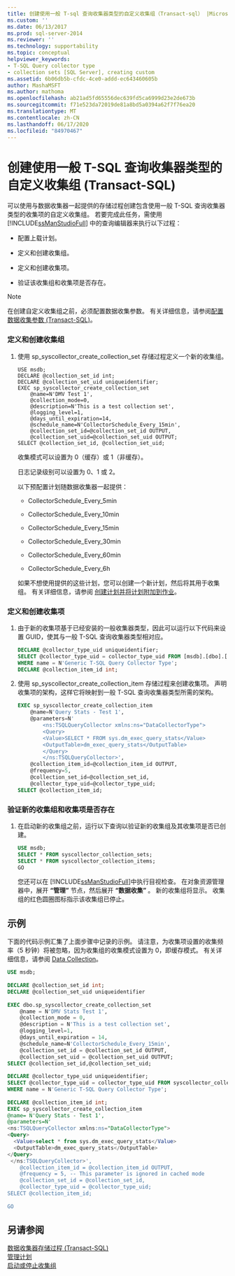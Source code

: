 ```yaml
---
title: 创建使用一般 T-sql 查询收集器类型的自定义收集组（Transact-sql） |Microsoft Docs
ms.custom: ''
ms.date: 06/13/2017
ms.prod: sql-server-2014
ms.reviewer: ''
ms.technology: supportability
ms.topic: conceptual
helpviewer_keywords:
- T-SQL Query collector type
- collection sets [SQL Server], creating custom
ms.assetid: 6b06db5b-cfdc-4ce0-addd-ec643460605b
author: MashaMSFT
ms.author: mathoma
ms.openlocfilehash: ab21ad5fd65556dec639fd5ca6999d23e2de673b
ms.sourcegitcommit: f71e523da72019de81a8bd5a0394a62f7f76ea20
ms.translationtype: MT
ms.contentlocale: zh-CN
ms.lasthandoff: 06/17/2020
ms.locfileid: "84970467"
---
```

# <a name="create-a-custom-collection-set-that-uses-the-generic-t-sql-query-collector-type-transact-sql"></a>创建使用一般 T-SQL 查询收集器类型的自定义收集组 (Transact-SQL)
  可以使用与数据收集器一起提供的存储过程创建包含使用一般 T-SQL 查询收集器类型的收集项的自定义收集组。 若要完成此任务，需使用 [!INCLUDE[ssManStudioFull](../../includes/ssmanstudiofull-md.md)] 中的查询编辑器来执行以下过程：  
  
-   配置上载计划。  
  
-   定义和创建收集组。  
  
-   定义和创建收集项。  
  
-   验证该收集组和收集项是否存在。  
  
> [!NOTE]  
>  在创建自定义收集组之前，必须配置数据收集参数。 有关详细信息，请参阅[配置数据收集参数 (Transact-SQL)](configure-data-collection-parameters-transact-sql.md)。  
  
### <a name="define-and-create-the-collection-set"></a>定义和创建收集组  
  
1.  使用 sp_syscollector_create_collection_set 存储过程定义一个新的收集组。  
  
    ```  
    USE msdb;  
    DECLARE @collection_set_id int;  
    DECLARE @collection_set_uid uniqueidentifier;  
    EXEC sp_syscollector_create_collection_set   
        @name=N'DMV Test 1',   
        @collection_mode=0,   
        @description=N'This is a test collection set',   
        @logging_level=1,   
        @days_until_expiration=14,   
        @schedule_name=N'CollectorSchedule_Every_15min',   
        @collection_set_id=@collection_set_id OUTPUT,   
        @collection_set_uid=@collection_set_uid OUTPUT;  
    SELECT @collection_set_id, @collection_set_uid;  
    ```  
  
     收集模式可以设置为 0（缓存）或 1（非缓存）。  
  
     日志记录级别可以设置为 0、1 或 2。  
  
     以下预配置计划随数据收集器一起提供：  
  
    -   CollectorSchedule_Every_5min  
  
    -   CollectorSchedule_Every_10min  
  
    -   CollectorSchedule_Every_15min  
  
    -   CollectorSchedule_Every_30min  
  
    -   CollectorSchedule_Every_60min  
  
    -   CollectorSchedule_Every_6h  
  
     如果不想使用提供的这些计划，您可以创建一个新计划，然后将其用于收集组。 有关详细信息，请参阅 [创建计划并将计划附加到作业](../../ssms/agent/create-and-attach-schedules-to-jobs.md)。  
  
### <a name="define-and-create-a-collection-item"></a>定义和创建收集项  
  
1.  由于新的收集项基于已经安装的一般收集器类型，因此可以运行以下代码来设置 GUID，使其与一般 T-SQL 查询收集器类型相对应。  
  
    ```sql  
    DECLARE @collector_type_uid uniqueidentifier;  
    SELECT @collector_type_uid = collector_type_uid FROM [msdb].[dbo].[syscollector_collector_types]   
    WHERE name = N'Generic T-SQL Query Collector Type';  
    DECLARE @collection_item_id int;  
    ```  
  
2.  使用 sp_syscollector_create_collection_item 存储过程来创建收集项。 声明收集项的架构，这样它将映射到一般 T-SQL 查询收集器类型所需的架构。  
  
    ```sql  
    EXEC sp_syscollector_create_collection_item   
        @name=N'Query Stats - Test 1',   
        @parameters=N'  
            <ns:TSQLQueryCollector xmlns:ns="DataCollectorType">  
            <Query>  
            <Value>SELECT * FROM sys.dm_exec_query_stats</Value>  
            <OutputTable>dm_exec_query_stats</OutputTable>  
            </Query>  
            </ns:TSQLQueryCollector>',   
        @collection_item_id=@collection_item_id OUTPUT,   
        @frequency=5,   
        @collection_set_id=@collection_set_id,   
        @collector_type_uid=@collector_type_uid;  
    SELECT @collection_item_id;  
    ```  
  
### <a name="verify-that-the-new-collection-set-and-collection-item-exist"></a>验证新的收集组和收集项是否存在  
  
1.  在启动新的收集组之前，运行以下查询以验证新的收集组及其收集项是否已创建。  
  
    ```sql  
    USE msdb;  
    SELECT * FROM syscollector_collection_sets;  
    SELECT * FROM syscollector_collection_items;  
    GO  
    ```  
  
     您还可以在 [!INCLUDE[ssManStudioFull](../../includes/ssmanstudiofull-md.md)]中执行目视检查。 在对象资源管理器中，展开 **“管理”** 节点，然后展开 **“数据收集”** 。 新的收集组将显示。 收集组的红色圆圈图标指示该收集组已停止。  
  
## <a name="example"></a>示例  
 下面的代码示例汇集了上面步骤中记录的示例。 请注意，为收集项设置的收集频率（5 秒钟）将被忽略，因为收集组的收集模式设置为 0，即缓存模式。 有关详细信息，请参阅 [Data Collection](data-collection.md)。  
  
```sql  
USE msdb;  
  
DECLARE @collection_set_id int;  
DECLARE @collection_set_uid uniqueidentifier  
  
EXEC dbo.sp_syscollector_create_collection_set  
    @name = N'DMV Stats Test 1',  
    @collection_mode = 0,  
    @description = N'This is a test collection set',  
    @logging_level=1,  
    @days_until_expiration = 14,  
    @schedule_name=N'CollectorSchedule_Every_15min',  
    @collection_set_id = @collection_set_id OUTPUT,  
    @collection_set_uid = @collection_set_uid OUTPUT;  
SELECT @collection_set_id,@collection_set_uid;  
  
DECLARE @collector_type_uid uniqueidentifier;  
SELECT @collector_type_uid = collector_type_uid FROM syscollector_collector_types   
WHERE name = N'Generic T-SQL Query Collector Type';  
  
DECLARE @collection_item_id int;  
EXEC sp_syscollector_create_collection_item  
@name= N'Query Stats - Test 1',  
@parameters=N'  
<ns:TSQLQueryCollector xmlns:ns="DataCollectorType">  
<Query>  
  <Value>select * from sys.dm_exec_query_stats</Value>  
  <OutputTable>dm_exec_query_stats</OutputTable>  
</Query>  
 </ns:TSQLQueryCollector>',  
    @collection_item_id = @collection_item_id OUTPUT,  
    @frequency = 5, -- This parameter is ignored in cached mode  
    @collection_set_id = @collection_set_id,  
    @collector_type_uid = @collector_type_uid;  
SELECT @collection_item_id;  
  
GO  
```  
  
## <a name="see-also"></a>另请参阅  
 [数据收集器存储过程 (Transact-SQL)](/sql/relational-databases/system-stored-procedures/data-collector-stored-procedures-transact-sql)   
 [管理计划](../../ssms/agent/manage-schedules.md)   
 [启动或停止收集组](start-or-stop-a-collection-set.md)  
  
  
